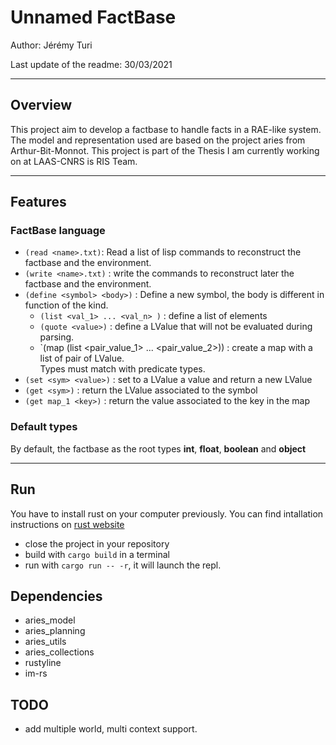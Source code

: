# Unnamed FactBase
Author: Jérémy Turi

Last update of the readme: 30/03/2021

***

## Overview
This project aim to develop a factbase to handle facts in a RAE-like system.
The model and representation used are based on the project aries from Arthur-Bit-Monnot.
This project is part of the Thesis I am currently working on at LAAS-CNRS is RIS Team.

***
## Features

### FactBase language
- `(read <name>.txt)`: Read a list of lisp commands to reconstruct the factbase and the environment.
- `(write <name>.txt)` : write the commands to reconstruct later the factbase and the environment.
- `(define <symbol> <body>)`  : Define a new symbol, the body is different in function of the kind.
    - `(list <val_1> ... <val_n> )` : define a list of elements
    - `(quote <value>)` : define a LValue that will not be evaluated during parsing.
    - `(map (list <pair_value_1> ... <pair_value_2>)) : create a map with a list of pair of LValue.   
      Types must match with predicate types.
- `(set <sym> <value>)` : set to a LValue a value and return a new LValue
- `(get <sym>)` : return the LValue associated to the symbol
- `(get map_1 <key>)` : return the value associated to the key in the map



### Default types
By default, the factbase as the root types **int**, **float**, **boolean** and **object**

***

## Run

You have to install rust on your computer previously.
You can find intallation instructions on [rust website](https://www.rust-lang.org/tools/install)
- close the project in your repository
- build with `cargo build` in a terminal
- run with `cargo run -- -r`, it will launch the repl.

  
## Dependencies
- aries_model
- aries_planning
- aries_utils
- aries_collections
- rustyline
- im-rs

## TODO
- add multiple world, multi context support.
